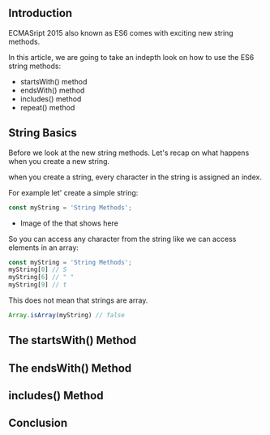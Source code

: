 
## Introduction
ECMASript 2015 also known as ES6 comes with exciting new string methods.

In this article, we are going to take an indepth look on how to use the ES6 string methods:
- startsWith() method
- endsWith() method
- includes() method
- repeat() method

## String Basics
Before we look at the new string methods. Let's recap on what happens when you create a new string.

when you create a string, every character in the string is assigned an index.

For example let' create a simple string:
```javascript
const myString = 'String Methods';
```

- Image of the that shows here

So you can access any character from the string like we can access elements in an array:

```javascript
const myString = 'String Methods';
myString[0] // S
myString[6] // " " 
myString[9] // t
```

This does not mean that strings are array. 

```javascript
Array.isArray(myString) // false
```

## The startsWith() Method
## The endsWith() Method
## includes() Method
## Conclusion